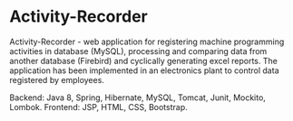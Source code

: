 # Activity-Recorder
Activity-Recorder - web application for registering machine programming activities in database (MySQL), processing and comparing data from another database (Firebird) and cyclically generating excel reports. The application has been implemented in an electronics plant to control data registered by employees.

Backend: Java 8, Spring, Hibernate, MySQL, Tomcat, Junit, Mockito, Lombok. 
Frontend: JSP, HTML, CSS, Bootstrap.

